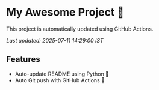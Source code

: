 # My Awesome Project 🚀

This project is automatically updated using GitHub Actions.

_Last updated: 2025-07-11 14:29:00 IST_

## Features
- Auto-update README using Python 🐍
- Auto Git push with GitHub Actions 🤖
